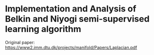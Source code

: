# Implementation and Analysis of Belkin and Niyogi semi-supervised learning algorithm

Original paper: https://www2.imm.dtu.dk/projects/manifold/Papers/Laplacian.pdf
